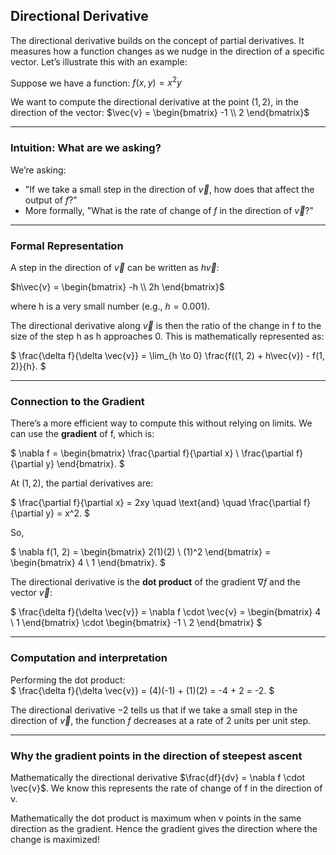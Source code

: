 ## Directional Derivative

The directional derivative builds on the concept of partial derivatives. It measures how a function changes as we nudge in the direction of a specific vector. Let’s illustrate this with an example:

Suppose we have a function: $f(x, y) = x^2y$

We want to compute the directional derivative at the point $(1, 2)$, in the direction of the vector:  $\vec{v} = \begin{bmatrix} -1 \\ 2 \end{bmatrix}$

---
### Intuition: What are we asking?  
We’re asking:  
- "If we take a small step in the direction of $\vec{v}$, how does that affect the output of $f$?"
- More formally, "What is the rate of change of $f$ in the direction of $\vec{v}$?"

---
### Formal Representation  
A step in the direction of $\vec{v}$ can be written as $h\vec{v}$:  

$h\vec{v} = \begin{bmatrix} -h \\ 2h \end{bmatrix}$

where h is a very small number (e.g., $h = 0.001$).

The directional derivative along $\vec{v}$ is then the ratio of the change in f to the size of the step h as h approaches 0. This is mathematically represented as:  

$
\frac{\delta f}{\delta \vec{v}} = \lim_{h \to 0} \frac{f((1, 2) + h\vec{v}) - f(1, 2)}{h}.
$

---
### Connection to the Gradient  
There’s a more efficient way to compute this without relying on limits. We can use the **gradient** of f, which is:  

$
\nabla f = \begin{bmatrix} \frac{\partial f}{\partial x} \\ \frac{\partial f}{\partial y} \end{bmatrix}.
$

At $(1, 2)$, the partial derivatives are:  

$
\frac{\partial f}{\partial x} = 2xy \quad \text{and} \quad \frac{\partial f}{\partial y} = x^2.
$

So,  

$
\nabla f(1, 2) = \begin{bmatrix} 2(1)(2) \\ (1)^2 \end{bmatrix} = \begin{bmatrix} 4 \\ 1 \end{bmatrix}.
$

The directional derivative is the **dot product** of the gradient $\nabla f$ and the vector $\vec{v}$:  

$
\frac{\delta f}{\delta \vec{v}} = \nabla f \cdot \vec{v} = \begin{bmatrix} 4 \\ 1 \end{bmatrix} \cdot \begin{bmatrix} -1 \\ 2 \end{bmatrix}
$

---
### Computation and interpretation  
Performing the dot product:  
$
\frac{\delta f}{\delta \vec{v}} = (4)(-1) + (1)(2) = -4 + 2 = -2.
$


The directional derivative $-2$ tells us that if we take a small step in the direction of $\vec{v}$, the function $f$ decreases at a rate of $2$ units per unit step.

---
### Why the gradient points in the direction of steepest ascent
Mathematically the directional derivative $\frac{df}{dv} = \nabla f \cdot \vec{v}$. We know this represents the rate of change of f in the direction of v.

Mathematically the dot product is maximum when v points in the same direction as the gradient. Hence the gradient gives the direction where the change is maximized!

